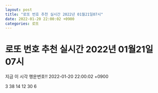 ```yaml
---
layout: post
title: "로또 번호 추천 실시간 2022년 01월21일07시"
date: 2022-01-20 22:00:02 +0900
categories: 로또
---
```


# 로또 번호 추천 실시간 2022년 01월21일07시

지금 이 시각 행운번호!! 2022-01-20 22:00:02 +0900

 3  38  14  12  30  6 

